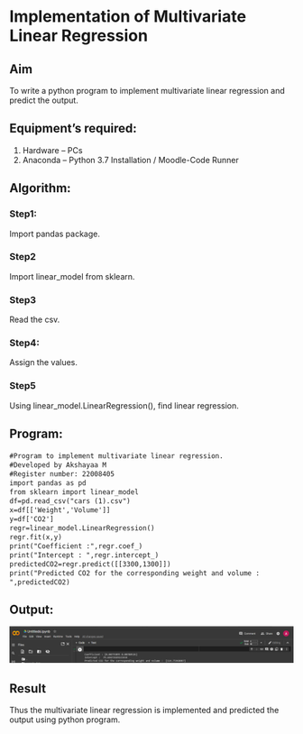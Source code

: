 # Implementation of Multivariate Linear Regression
## Aim
To write a python program to implement multivariate linear regression and predict the output.
## Equipment’s required:
1.	Hardware – PCs
2.	Anaconda – Python 3.7 Installation / Moodle-Code Runner
## Algorithm:
### Step1:
Import pandas package.
### Step2
Import linear_model from sklearn.
### Step3
Read the csv.

### Step4:
Assign the values.
### Step5
Using linear_model.LinearRegression(), find linear regression.
## Program:
```
#Program to implement multivariate linear regression.
#Developed by Akshayaa M
#Register number: 22008405
import pandas as pd
from sklearn import linear_model
df=pd.read_csv("cars (1).csv")
x=df[['Weight','Volume']]
y=df['CO2']
regr=linear_model.LinearRegression()
regr.fit(x,y)
print("Coefficient :",regr.coef_)
print("Intercept : ",regr.intercept_)
predictedCO2=regr.predict([[3300,1300]])
print("Predicted CO2 for the corresponding weight and volume : ",predictedCO2)
```
## Output:

![multivariate-linear-regression](multivariate.png)

## Result
Thus the multivariate linear regression is implemented and predicted the output using python program.